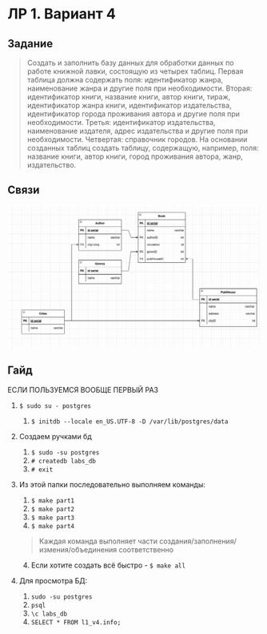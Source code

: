 # ЛР 1. Вариант 4


## Задание

> Создать и заполнить базу данных для обработки данных по работе книжной лавки,
> состоящую из четырех таблиц. Первая таблица должна содержать поля:
> идентификатор жанра, наименование жанра и другие поля при необходимости.
> Вторая: идентификатор книги, название книги, автор книги, тираж,
> идентификатор жанра книги, идентификатор издательства, идентификатор города
> проживания автора и другие поля при необходимости. Третья: идентификатор
> издательства, наименование издателя, адрес издательства и другие поля при
> необходимости. Четвертая: справочник городов. На основании созданных таблиц
> создать таблицу, содержащую, например, поля: название книги, автор книги,
> город проживания автора, жанр, издательство.

## Связи

![Connections](pic1.png)

## Гайд

ЕСЛИ ПОЛЬЗУЕМСЯ ВООБЩЕ ПЕРВЫЙ РАЗ
1. ``` $ sudo su - postgres ```  
    1. ``` $ initdb --locale en_US.UTF-8 -D /var/lib/postgres/data ```  

1. Создаем ручками бд
    1. ``` $ sudo -su postgres ```
    2. ``` # createdb labs_db ```
    3. ``` # exit ```
2. Из этой папки последовательно выполняем команды:  
    1. ``` $ make part1 ```
    2. ``` $ make part2 ```
    3. ``` $ make part3 ```
    3. ``` $ make part4 ```
    > Каждая команда выполняет части создания/заполнения/измения/объединения
    > соответственно
    4. Если хотите создать всё быстро - ``` $ make all ```
3. Для просмотра БД:
    1. ``` sudo -su postgres ```
    2. ``` psql ```
    3. ``` \c labs_db ```
    4. ``` SELECT * FROM l1_v4.info; ```
    